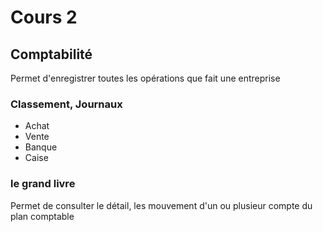 # Cours 2

## Comptabilité

Permet d'enregistrer toutes les opérations que fait une entreprise

### Classement, Journaux

* Achat
* Vente
* Banque
* Caise

### le grand livre

Permet de consulter le détail, les mouvement d'un ou plusieur compte du plan comptable